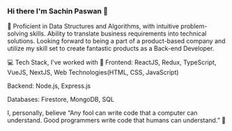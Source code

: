 ### Hi there  I'm Sachin Paswan 👋
🔭 Proficient in Data Structures and Algorithms, with intuitive problem-solving skills. Ability to translate business requirements into technical solutions. Looking forward to being a part of a product-based company and utilize my skill set to create fantastic products as a Back-end Developer.

💻 Tech Stack, I've worked with 🧰
Frontend: ReactJS, Redux, TypeScript, VueJS, NextJS, Web Technologies(HTML, CSS, JavaScript)

Backend: Node.js, Express.js

Databases: Firestore, MongoDB, SQL

I, personally, believe “Any fool can write code that a computer can understand. Good programmers write code that humans can understand.” 🤷

